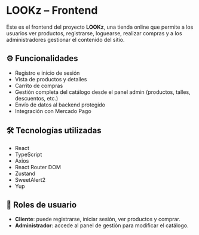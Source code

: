 # LOOKz – Frontend

Este es el frontend del proyecto **LOOKz**, una tienda online que permite a los usuarios ver productos, registrarse, loguearse, realizar compras y a los administradores gestionar el contenido del sitio.

## ⚙️ Funcionalidades

- Registro e inicio de sesión
- Vista de productos y detalles
- Carrito de compras
- Gestión completa del catálogo desde el panel admin (productos, talles, descuentos, etc.)
- Envío de datos al backend protegido
- Integración con Mercado Pago

## 🛠️ Tecnologías utilizadas

- React
- TypeScript
- Axios
- React Router DOM
- Zustand
- SweetAlert2
- Yup

## 🔐 Roles de usuario

- **Cliente**: puede registrarse, iniciar sesión, ver productos y comprar.
- **Administrador**: accede al panel de gestión para modificar el catálogo.